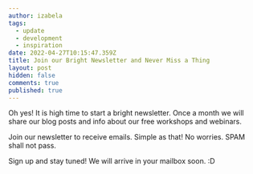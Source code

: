 ```yaml
---
author: izabela
tags:
  - update
  - development
  - inspiration
date: 2022-04-27T10:15:47.359Z
title: Join our Bright Newsletter and Never Miss a Thing
layout: post
hidden: false
comments: true
published: true
---
```

Oh yes! It is high time to start a bright newsletter. Once a month we will share our blog posts and info about our free workshops and webinars.

Join our newsletter to receive emails. Simple as that! No worries. SPAM shall not pass. 





Sign up and stay tuned! We will arrive in your mailbox soon. :D